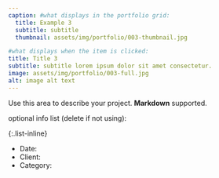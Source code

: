 ```yaml
---
caption: #what displays in the portfolio grid:
  title: Example 3
  subtitle: subtitle
  thumbnail: assets/img/portfolio/003-thumbnail.jpg

#what displays when the item is clicked:
title: Title 3
subtitle: subtitle lorem ipsum dolor sit amet consectetur.
image: assets/img/portfolio/003-full.jpg
alt: image alt text
---
```


Use this area to describe your project. **Markdown** supported.

optional info list (delete if not using):

{:.list-inline}

- Date:
- Client:
- Category:
